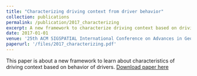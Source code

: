 ```yaml
---
title: "Characterizing driving context from driver behavior"
collection: publications
permalink: /publication/2017_characterizing
excerpt: A new framework to characterize driving context based on driving behavior as prerequisite for driving risk prediction. 
date: 2017-01-01
venue: '25th ACM SIGSPATIAL International Conference on Advances in Geographic Information Systems (Los Angeles, CA)'
paperurl: '/files/2017_characterizing.pdf'
---
```

This paper is about a new framework to learn about characteristics of driving context based on behavior of drivers. 
[Download paper here](/files/2017_characterizing.pdf)
